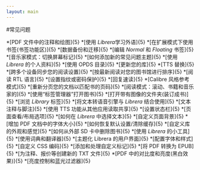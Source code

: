 ```yaml
---
layout: main
---
```


#常见问题

*[PDF 文件中的注释和绘图]{5}
*[使用 *Librera*学习外语]{5}
*[在扩展模式下使用书签(书签功能区)]{5}
*[数据备份和迁移]{5}
*[编辑 _Normal_ 和 _Floating_ 书签]{5}
*[音乐家模式：切换屏幕标记]{5}
*[如何添加新的常见问题主题]{5}
*[使用 _Librera_ 的个人资料]{5}
*[使用 OPDS 目录]{5}
*[更新您的库]{5}
*[TTS 替换]{5}
*[跨多个设备同步您的阅读设置]{5}
*[按最新阅读对您的图书馆进行排序]{5}
*[阅读 RTL 语言]{5}
*[设置指纹或密码保护]{5}
*[回复速读]{5}
*[Calibre 风格参考模式]{5}
*[重新分页您的文档以匹配书的页码]{5}
*[阅读模式：滚动、书籍和音乐家的]{5}
*[使用“标签管理器”打开图书]{5}
*[打开带有图像的文件夹(装订成书)]{5}
*[浏览 _Library_ 标签]{5}
*[将文本转语音引擎与 _Librera_ 结合使用]{5}
*[文本注释与脚注]{5}
*[使用 TTS 功能从其他应用读取共享]{5}
*[设置状态栏]{5}
*[页面查看/布局选项]{5}
*[如何在 _Librera_ 中选择文本]{5}
*[自定义页面背景]{5}
*[增加 PDF 文档中的字体大小]{5}
*[如何恢复默认设置/清除缓存]{5}
*[自定义库的外观和感觉]{5}
*[如何从外部 SD 卡中删除图书]{5}
*[使用 _Librera_ 的小工具]{5}
*[使用词典和翻译器]{5}
*[主题化 Librera 的用户界面]{5}
*[配置字体和样式]{5}
*[自定义 CSS 编码]{5}
*[添加和处理自定义标记]{5}
*[将 PDF 转换为 EPUB]{5}
*[为注释、报价等创建新的 TXT 文件]{5}
*[PDF 中的对比度和亮度(黑白效果)]{5}
*[亮度控制和蓝光过滤器]{5}
